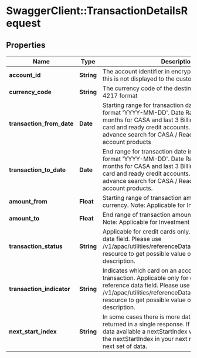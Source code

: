 # SwaggerClient::TransactionDetailsRequest

## Properties
Name | Type | Description | Notes
------------ | ------------- | ------------- | -------------
**account_id** | **String** | The account identifier in encrypted format.Typically, this is not displayed to the customer. | 
**currency_code** | **String** | The currency code of the destination account in ISO 4217 format | [optional] 
**transaction_from_date** | **Date** | Starting range for transaction date in ISO 8601 date format &#x27;YYYY-MM-DD&#x27;. Date Range: Upto last 12 months for CASA and last 3 Billing Cycle for credit card and ready credit accounts. Note :Applicable for advance search for  CASA / Ready Credt / Credit Card account products | [optional] 
**transaction_to_date** | **Date** | End range for transaction date in ISO 8601 date format &#x27;YYYY-MM-DD&#x27;. Date Range: Upto last 12 months for CASA and last 3 Billing Cycle for credit card and ready credit accounts. Note :Applicable for advance search for  CASA / Ready Credt / Credit Card account products. | [optional] 
**amount_from** | **Float** | Starting range of transaction amount in the base currency. Note: Applicable for Investment accounts. | [optional] 
**amount_to** | **Float** | End range of transaction amount in the base currency. Note: Applicable for Investment accounts. | [optional] 
**transaction_status** | **String** | Applicable for credit cards only. This is a reference data field. Please use /v1/apac/utilities/referenceData/{transactionStatus} resource to get possible value of this field with description. | [optional] 
**transaction_indicator** | **String** | Indicates which card on an account was used for a transaction. Applicable only for credit cards. This is a reference data field. Please use /v1/apac/utilities/referenceData/{transactionIndicator} resource to get possible value of this field with description. | [optional] 
**next_start_index** | **String** | In some cases there is more data than what can be returned in a single response. If there is additional data available a nextStartIndex will be returned. Pass the nextStartIndex in your next request to retrieve the next set of data. | [optional] 

